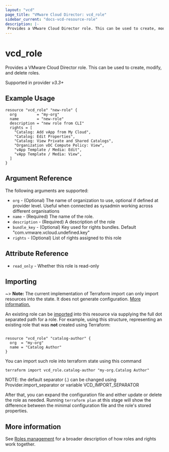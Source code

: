 ```yaml
---
layout: "vcd"
page_title: "VMware Cloud Director: vcd_role"
sidebar_current: "docs-vcd-resource-role"
description: |-
 Provides a VMware Cloud Director role. This can be used to create, modify, and delete roles.
---
```


# vcd\_role

Provides a VMware Cloud Director role. This can be used to create, modify, and delete roles.

Supported in provider *v3.3+*

## Example Usage

```hcl
resource "vcd_role" "new-role" {
  org         = "my-org"
  name        = "new-role"
  description = "new role from CLI"
  rights = [
    "Catalog: Add vApp from My Cloud",
    "Catalog: Edit Properties",
    "Catalog: View Private and Shared Catalogs",
    "Organization vDC Compute Policy: View",
    "vApp Template / Media: Edit",
    "vApp Template / Media: View",
  ]
}
```

## Argument Reference

The following arguments are supported:

* `org` - (Optional) The name of organization to use, optional if defined at provider level. Useful when connected as sysadmin working across different organisations
* `name` - (Required) The name of the role.
* `description` - (Required) A description of the role
* `bundle_key` - (Optional) Key used for rights bundles. Default "com.vmware.vcloud.undefined.key"
* `rights` - (Optional) List of rights assigned to this role

## Attribute Reference

* `read_only` - Whether this role is read-only

## Importing

~> **Note:** The current implementation of Terraform import can only import resources into the state. It does not generate
configuration. [More information.][docs-import]

An existing role can be [imported][docs-import] into this resource via supplying the full dot separated path for a role.
For example, using this structure, representing an existing role that was **not** created using Terraform:

```hcl

resource "vcd_role" "catalog-author" {
  org  = "my-org"
  name = "Catalog Author"
}
```

You can import such role into terraform state using this command

```
terraform import vcd_role.catalog-author "my-org.Catalog Author"
```

NOTE: the default separator (.) can be changed using Provider.import_separator or variable VCD_IMPORT_SEPARATOR

[docs-import]:https://www.terraform.io/docs/import/

After that, you can expand the configuration file and either update or delete the role as needed. Running `terraform plan`
at this stage will show the difference between the minimal configuration file and the role's stored properties.

## More information

See [Roles management](/docs/providers/vcd/guides/roles_management.html) for a broader description of how roles and
rights work together.